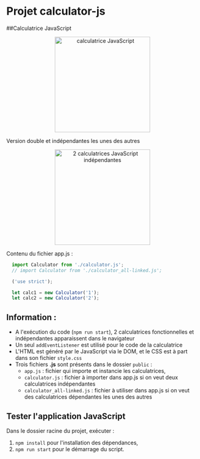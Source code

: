 # Projet calculator-js
##Calculatrice JavaScript

<p align="center">
    <img src="https://samsara.live/images/calculatrice/calculatrice.jpg" alt="calculatrice JavaScript" height="250">
</p>

Version double et indépendantes les unes des autres
<p align="center">
    <img src="https://samsara.live/images/calculatrice/2calculatrices.jpg" alt="2 calculatrices JavaScript indépendantes" height="250">
</p>

Contenu du fichier app.js :  
```javascript
  import Calculator from './calculator.js';
  // import Calculator from './calculator_all-linked.js';

  ('use strict');

  let calc1 = new Calculator('1');
  let calc2 = new Calculator('2');
```
   
## Information :  
- A l'exécution du code (`npm run start`), 2 calculatrices fonctionnelles et indépendantes apparaissent dans le navigateur
- Un seul `addEventListener` est utilisé pour le code de la calculatrice
- L'HTML est généré par le JavaScript via le DOM, et le CSS est à part dans son fichier `style.css`
- Trois fichiers **.js** sont présents dans le dossier `public` :
    - `app.js` : fichier qui importe et instancie les calculatrices,  
    - `calculator.js` : fichier à importer dans app.js si on veut deux calculatrices indépendantes    
    - `calculator_all-linked.js` : fichier à utiliser dans app.js si on veut des calculatrices dépendantes les unes des autres    


## Tester l'application JavaScript

Dans le dossier racine du projet, exécuter :
1) `npm install` pour l'installation des dépendances,
2) `npm run start` pour le démarrage du script.
